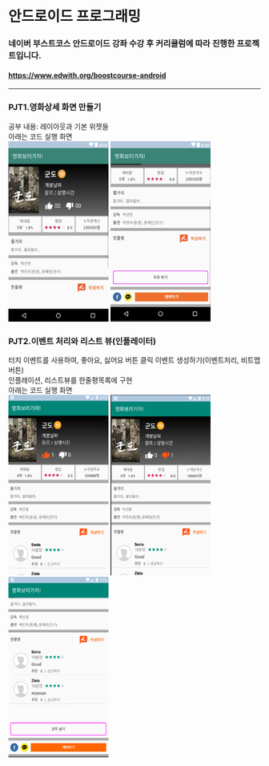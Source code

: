# 안드로이드 프로그래밍
### 네이버 부스트코스 안드로이드 강좌 수강 후 커리큘럼에 따라 진행한 프로젝트입니다.
#### <https://www.edwith.org/boostcourse-android>

---

### PJT1.영화상세 화면 만들기
공부 내용: 레이아웃과 기본 위젯들<br>
아래는 코드 실행 화면<br>
<img src="./screenshot/p1_1.png" width="200" height="360"> <img src="./screenshot/p1_2.png" width="200" height="360">

### PJT2.이벤트 처리와 리스트 뷰(인플레이터)
터치 이벤트를 사용하여, 좋아요, 싫어요 버튼 클릭 이벤트 생성하기(이벤트처리, 비트맵 버튼)<br>
인플레이션, 리스트뷰를 한줄평목록에 구현<br>
아래는 코드 실행 화면<br>
<img src="./screenshot/p2_1.png" width="200" height="360"> <img src="./screenshot/p2_2.png" width="200" height="360"> <img src="./screenshot/p2_3.png" width="200" height="360">